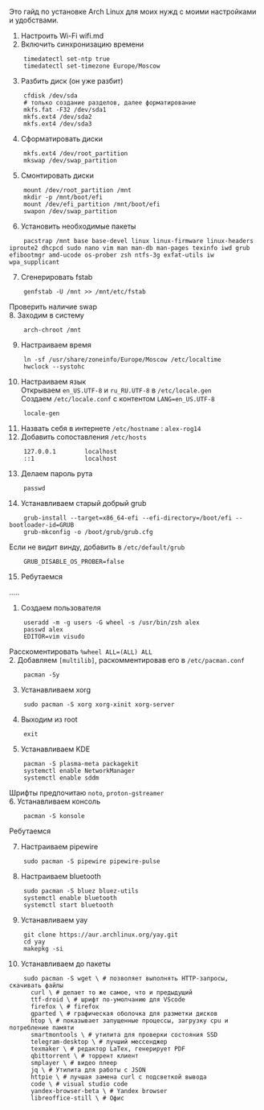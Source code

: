 Это гайд по установке Arch Linux для моих нужд с моими настройками и удобствами.

1. Настроить Wi-Fi wifi.md  
2. Включить синхронизацию времени  
```
    timedatectl set-ntp true
    timedatectl set-timezone Europe/Moscow
```
3. Разбить диск (он уже разбит)  
```
    cfdisk /dev/sda
    # только создание разделов, далее форматирование
    mkfs.fat -F32 /dev/sda1
    mkfs.ext4 /dev/sda2
    mkfs.ext4 /dev/sda3
```
4. Сформатировать диски  
```
    mkfs.ext4 /dev/root_partition
    mkswap /dev/swap_partition
```
5. Смонтировать диски  
```
    mount /dev/root_partition /mnt
    mkdir -p /mnt/boot/efi
    mount /dev/efi_partition /mnt/boot/efi
    swapon /dev/swap_partition
```
6. Установить необходимые пакеты  
```
    pacstrap /mnt base base-devel linux linux-firmware linux-headers iproute2 dhcpcd sudo nano vim man man-db man-pages texinfo iwd grub efibootmgr amd-ucode os-prober zsh ntfs-3g exfat-utils iw wpa_supplicant 
```
7. Сгенерировать fstab  
```
    genfstab -U /mnt >> /mnt/etc/fstab
```
Проверить наличие swap  
8. Заходим в систему  
```
    arch-chroot /mnt
```
9. Настраиваем время  
```
    ln -sf /usr/share/zoneinfo/Europe/Moscow /etc/localtime
    hwclock --systohc
```
10. Настраиваем язык  
Открываем `en_US.UTF-8` и `ru_RU.UTF-8` в `/etc/locale.gen`  
Создаем `/etc/locale.conf` с контентом `LANG=en_US.UTF-8`
```    
    locale-gen
```  
11. Назвать себя в интернете `/etc/hostname` : `alex-rog14`  
12. Добавить сопоставления `/etc/hosts`  
```
    127.0.0.1        localhost
    ::1              localhost
```	 
13. Делаем пароль рута  
```
    passwd
```  
14. Устанавливаем старый добрый grub  
```
    grub-install --target=x86_64-efi --efi-directory=/boot/efi --bootloader-id=GRUB
    grub-mkconfig -o /boot/grub/grub.cfg
``` 
Если не видит винду, добавить в `/etc/default/grub`
```
    GRUB_DISABLE_OS_PROBER=false
```
15. Ребутаемся

.....
1. Создаем пользователя
```
    useradd -m -g users -G wheel -s /usr/bin/zsh alex
    passwd alex
    EDITOR=vim visudo
```
Расскоментировать `%wheel ALL=(ALL) ALL`  
2. Добавляем `[multilib]`, раскомментировав его в `/etc/pacman.conf`  
```
    pacman -Sy
```
3. Устанавливаем xorg
```
    sudo pacman -S xorg xorg-xinit xorg-server
```
4. Выходим из root
```
    exit
```
5. Устанавливаем KDE 
```
    pacman -S plasma-meta packagekit
    systemctl enable NetworkManager
    systemctl enable sddm
``` 
Шрифты предпочитаю `noto`, `proton-gstreamer`  
6. Устанавливаем консоль
```
    pacman -S konsole
```
Ребутаемся  

7. Настраиваем pipewire
```
    sudo pacman -S pipewire pipewire-pulse
```
8. Настраиваем bluetooth
```
    sudo pacman -S bluez bluez-utils
    systemctl enable bluetooth
    systemctl start bluetooth
```
9. Устанавливаем yay
```
    git clone https://aur.archlinux.org/yay.git
    cd yay
    makepkg -si
```
10. Устанавливаем до пакеты
```
    sudo pacman -S wget \ # позволяет выполнять HTTP-запросы, скачивать файлы
      curl \ # делает то же самое, что и предыдущий
      ttf-droid \ # шрифт по-умолчанию для VScode
      firefox \ # firefox
      gparted \ # графическая оболочка для разметки дисков
      htop \ # показывает запущенные процессы, загрузку cpu и потребление памяти
      smartmontools \ # утилита для проверки состояния SSD
      telegram-desktop \ # лучший мессенджер
      texmaker \ # редактор LaTex, генерирует PDF
      qbittorrent \ # торрент клиент
      smplayer \ # видео плеер
      jq \ # Утилита для работы с JSON
      httpie \ # лучшая замена curl с подсветкой вывода
      code \ # visual studio code
      yandex-browser-beta \ # Yandex browser
      libreoffice-still \ # Офис
```
